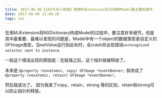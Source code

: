 ```yaml
---
title: 2017-06-06【iOS今天小收获】使用MJExtension将JSON转Model要主要的细节
date: 2017-06-06 12:40:20
tags: ios
---
```


在用MJExtension将NSDictionary转成Model的过程中，要注意好多细节。但是其中最重要、最难以发现的问题是，Model中有一个object的数据类型是自定义的GFImage类型，当setValue运行到此处时，会crash并出现错误`unrecognized selector sent to instance`. 

一般这个错误出现的原因是：在赋值之前，这个指针就被释放了。

本来是 `@property (nonatomic, copy) GFImage *eventBanner;`
我改成了 `@property (nonatomic, retain) GFImage *eventBanner;`

然后就成功了。 因为我查了copy，retain，strong 等的区别，retain和strong可以防止指针的释放。
